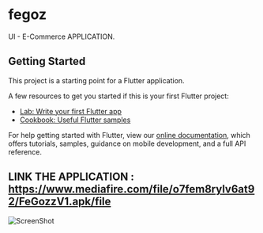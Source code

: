 # fegoz

UI - E-Commerce APPLICATION.

## Getting Started

This project is a starting point for a Flutter application.

A few resources to get you started if this is your first Flutter project:

- [Lab: Write your first Flutter app](https://flutter.dev/docs/get-started/codelab)
- [Cookbook: Useful Flutter samples](https://flutter.dev/docs/cookbook)

For help getting started with Flutter, view our
[online documentation](https://flutter.dev/docs), which offers tutorials,
samples, guidance on mobile development, and a full API reference.
## LINK THE APPLICATION : https://www.mediafire.com/file/o7fem8rylv6at92/FeGozzV1.apk/file
![ScreenShot](https://i.imgur.com/N3g3EXX.png)
